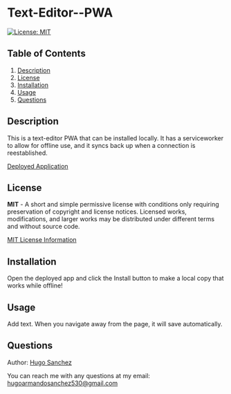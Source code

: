# Text-Editor--PWA
[![License: MIT](https://img.shields.io/badge/License-MIT-yellow.svg)](https://opensource.org/licenses/MIT)

## Table of Contents
<ol>
  <li><a href="#description">Description</a></li> 
<li><a href="#license">License</a></li>
  <li><a href="#installation">Installation</a></li>
  <li><a href="#usage">Usage</a></li>
  <li><a href="#questions">Questions</a></li>

</ol>

## Description
This is a text-editor PWA that can be installed locally. It has a serviceworker to allow for offline use, and it syncs back up when a connection is reestablished.

[Deployed Application]()
    
## License
**MIT** - A short and simple permissive license with conditions only requiring preservation of copyright and license notices. Licensed works, modifications, and larger works may be distributed under different terms and without source code. 

  [MIT License Information](https://github.com/git/git-scm.com/blob/main/MIT-LICENSE.txt)
## Installation
Open the deployed app and click the Install button to make a local copy that works while offline!

## Usage
Add text. When you navigate away from the page, it will save automatically.

## Questions
Author: [Hugo Sanchez](https://github.com/Hugo530)

You can reach me with any questions at my email: [hugoarmandosanchez530@gmail.com](mailto:hugoarmandosanchez530@gmail.com)